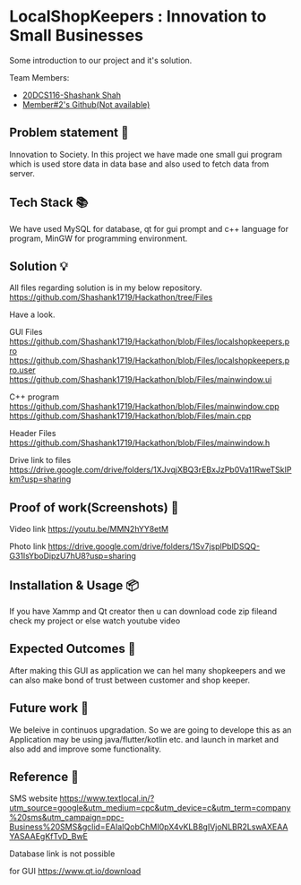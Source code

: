 # LocalShopKeepers : Innovation to Small Businesses

Some introduction to our project and it's solution.

Team Members:

- [20DCS116-Shashank Shah](https://github.com/Shashank1719)
- [Member#2's Github(Not available)](https://github.com/{team_member_username})

## Problem statement 🐾

Innovation to Society.
In this project we have made one small gui program which is used store data in data base and also used to fetch data from server.

## Tech Stack 📚

We have used MySQL for database, qt for gui prompt and c++ language for program, MinGW for programming environment.

## Solution 💡

All files regarding solution is in my below repository.
https://github.com/Shashank1719/Hackathon/tree/Files

Have a look.

GUI Files
https://github.com/Shashank1719/Hackathon/blob/Files/localshopkeepers.pro
https://github.com/Shashank1719/Hackathon/blob/Files/localshopkeepers.pro.user
https://github.com/Shashank1719/Hackathon/blob/Files/mainwindow.ui

C++ program
https://github.com/Shashank1719/Hackathon/blob/Files/mainwindow.cpp
https://github.com/Shashank1719/Hackathon/blob/Files/main.cpp

Header Files
https://github.com/Shashank1719/Hackathon/blob/Files/mainwindow.h

Drive link to files
https://drive.google.com/drive/folders/1XJvqjXBQ3rEBxJzPb0Va11RweTSkIPkm?usp=sharing


## Proof of work(Screenshots) 🎥

Video link
https://youtu.be/MMN2hYY8etM

Photo link
https://drive.google.com/drive/folders/1Sv7jsplPblDSQQ-G31lsYboDipzU7hU8?usp=sharing


## Installation & Usage 📦

If you have Xammp and Qt creator then u can download code zip fileand check my project or else watch youtube video

## Expected Outcomes 💯

After making this GUI as application we can  hel many shopkeepers and we can also make bond of trust between customer and shop keeper.

## Future work 🤔

We beleive in continuos upgradation. So we are going to develope this as an Application may be using java/flutter/kotlin etc. and launch in market and also add and improve some functionality.

## Reference 📖

SMS website
https://www.textlocal.in/?utm_source=google&utm_medium=cpc&utm_device=c&utm_term=company%20sms&utm_campaign=ppc-Business%20SMS&gclid=EAIaIQobChMI0pX4vKLB8gIVjoNLBR2LswAXEAAYASAAEgKfTvD_BwE

Database link is not possible

for GUI
https://www.qt.io/download
